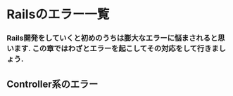 # Railsのエラー一覧

### Rails開発をしていくと初めのうちは膨大なエラーに悩まされると思います. この章ではわざとエラーを起こしてその対応をして行きましょう.

## Controller系のエラー